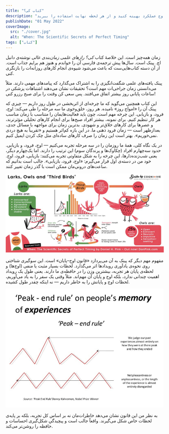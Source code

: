 ```yaml
---
title: "کتاب کی؟"
description: "با کتاب «کی» اثر پینک، یاد بگیرید که چگونه روز خود را برای رسیدن به اوج عملکرد بهینه کنید و از هر لحظه نهایت استفاده را ببرید."
publishDate: "01 May 2022"
coverImage:
  src: "./cover.jpg"
  alt: "When: The Scientific Secrets of Perfect Timing"
tags: ["کتاب"]
---
```


زمان همه‌چیز است. این خلاصه‌ٔ کتاب _کی؟ رازهای علمی زمان‌بندی عالی_ نوشته‌ی دانیل اچ. پینک است. سال‌ها پیش ترجمه‌ی فارسی آن را خواندم و هنوز هم برایم جذاب است. از آن‌ دسته کتاب‌هایی‌ست که باعث می‌شود شیوه‌ی انجام کارهای روزانه‌ات را بازنگری کنی.

پینک یافته‌های علمی شگفت‌انگیزی را به اشتراک می‌گذارد که پیامدهای مهمی دارند. مثلاً می‌دانستی زمان جراحی‌ات مهم است؟ تحقیقات نشان می‌دهند اشتباهات پزشکی در ساعات پایانی روز بیشتر اتفاق می‌افتند. پس سعی کن وقتت را برای صبح رزرو کنی!

این کتاب همچنین می‌گوید که ما چرخه‌ای از اثربخشی در طول روز داریم — چیزی که پینک آن را «امواج روز» نامیده. هر روز، خلق‌و‌خوی ما سه مرحله را طی می‌کند: اوج، فرود، و بازیابی. این چرخه مهم است، چون باید فعالیت‌هایمان را متناسب با زمان مناسب هر کار تنظیم کنیم. برای نمونه، بیشتر افراد صبح‌ها برای انجام کارهای تحلیلی مؤثرترند، و عصرها برای کارهای خلاق‌تر و شهودی. بدترین زمان برای مواجهه با مسائل جدی، بعدازظهر است — زمان فرود ذهنی ما. در این بازه کم‌اثر هستیم و «تقریباً به هیچ دردی نمی‌خوریم». بهتر است این زمان را صرف کارهای ساده‌ای مثل چک کردن ایمیل کنیم.

در یک نگاه کلی، همه‌ٔ ما روزمان را در سه مرحله تجربه می‌کنیم — اوج، فرود، و بازیابی. حدود سه‌چهارم افراد (چکاوک‌ها و پرندگان سوم) این ترتیب را دارند. اما یک‌چهارم دیگر، یعنی شب‌زنده‌دارها، این چرخه را به شکل متفاوتی تجربه می‌کنند: بازیابی، فرود، اوج. خود من در دسته‌ی اول قرار می‌گیرم: «اوج، فرود، بازیابی». جالب است بدانیم که ساعت‌های درونی‌مان ممکن است با گذر زمان تغییر کنند.

![تصویری درباره‌ی چکاوک‌ها، شب‌زنده‌دارها و پرندگان سوم](./larks-owls-third_final.jpg)

مفهوم مهم دیگر که پینک به آن می‌پردازد «قانون اوج–پایان» است. این سوگیری شناختی روی نحوه‌ی یادآوری رویدادها اثر می‌گذارد. لحظات بسیار مثبت یا منفی (اوج‌ها) و لحظه‌ی پایان هر تجربه، بیشترین وزن را در حافظه‌ی ما دارند. یعنی طول یک رویداد اهمیت چندانی ندارد، بلکه اوج و پایان آن مهم‌اند. مثلاً وقتی یک سفر را به یاد می‌آوریم، لحظات اوج و پایانش را به خاطر داریم — نه اینکه چقدر طول کشیده.

![تصویری درباره‌ی قانون اوج–پایان](./peak-end-rule.jpg)

به نظر من این قانون نشان می‌دهد خاطرات‌مان نه بر اساس کل تجربه، بلکه بر پایه‌ی لحظات خاص شکل می‌گیرند. واقعاً جالب است و پیچیدگیِ شکل‌گیری احساسات و حافظه را روشن‌تر می‌کند.
